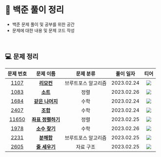 # 🍪 백준 풀이 정리
* 백준 문제 풀이 및 공부를 위한 공간
* 문제에 대한 내용 및 문제 코드 작성

<br/>

## 💻 문제 정리 

|문제 번호|문제 이름|문제 분류|풀이 일자|티어|
|:------:|:---:|:---:|:---:|:---:|
|[1107](https://www.acmicpc.net/problem/1107)|[**리모컨**](https://github.com/alg0r1thmm/Baekjoon_Study/tree/main/%EB%B8%8C%EB%A3%A8%ED%8A%B8%ED%8F%AC%EC%8A%A4%20%EC%95%8C%EA%B3%A0%EB%A6%AC%EC%A6%98/%EB%A6%AC%EB%AA%A8%EC%BB%A8%20(1107%EB%B2%88))|브루트포스 알고리즘|2023.02.24|<img src = "https://static.solved.ac/tier_small/11.svg">|
|[1083](https://www.acmicpc.net/problem/1083)|[**소트**](https://github.com/alg0r1thmm/Baekjoon_Study/tree/main/%EC%A0%95%EB%A0%AC/%EC%86%8C%ED%8A%B8%20(1083%EB%B2%88))|정렬|2023.02.26|<img src = "https://static.solved.ac/tier_small/11.svg">|<img src="https://static.solved.ac/tier_small/11.svg">|
[1684](https://www.acmicpc.net/problem/1684)|[**같은 나머지**](https://github.com/alg0r1thmm/Baekjoon_Study/tree/main/%EC%88%98%ED%95%99/%EA%B0%99%EC%9D%80%20%EB%82%98%EB%A8%B8%EC%A7%80%20(1684%EB%B2%88))|수학|2023.02.24|<img src = "https://static.solved.ac/tier_small/11.svg">|
|[2407](https://www.acmicpc.net/problem/2407)|[**조합**](https://github.com/alg0r1thmm/Baekjoon_Study/tree/main/%EC%88%98%ED%95%99/%EC%A1%B0%ED%95%A9%20(2407%EB%B2%88))|수학|2023.02.24|<img src = "https://static.solved.ac/tier_small/8.svg">|
|[11650](https://www.acmicpc.net/problem/11650)|[**좌표 정렬하기**](https://github.com/alg0r1thmm/Baekjoon_Study/tree/main/%EC%A0%95%EB%A0%AC/%EC%A2%8C%ED%91%9C%20%EC%A0%95%EB%A0%AC%ED%95%98%EA%B8%B0%20(11650%EB%B2%88))|정렬|2023.02.25|<img src = "https://static.solved.ac/tier_small/6.svg">|
|[1978](https://www.acmicpc.net/problem/1978)|[**소수 찾기**](https://github.com/alg0r1thmm/Baekjoon_Study/tree/main/%EC%88%98%ED%95%99/%EC%86%8C%EC%88%98%20%EC%B0%BE%EA%B8%B0%20(1978%EB%B2%88))|수학|2023.02.26|<img src = "https://static.solved.ac/tier_small/6.svg">|
|[2231](https://www.acmicpc.net/problem/2231)|[**분해합**](https://github.com/alg0r1thmm/Baekjoon_Study/tree/main/%EB%B8%8C%EB%A3%A8%ED%8A%B8%ED%8F%AC%EC%8A%A4%20%EC%95%8C%EA%B3%A0%EB%A6%AC%EC%A6%98/%EB%B6%84%ED%95%B4%ED%95%A9%20(2231%EB%B2%88))|브루트포스 알고리즘|2023.02.25|<img src = "https://static.solved.ac/tier_small/4.svg">|
|[2605](https://www.acmicpc.net/problem/2605)|[**줄 세우기**](https://github.com/alg0r1thmm/Baekjoon_Study/tree/main/%EC%9E%90%EB%A3%8C%20%EA%B5%AC%EC%A1%B0/%EC%A4%84%20%EC%84%B8%EC%9A%B0%EA%B8%B0%20(2605%EB%B2%88))|자료 구조|2023.02.25|<img src = "https://static.solved.ac/tier_small/4.svg">|

